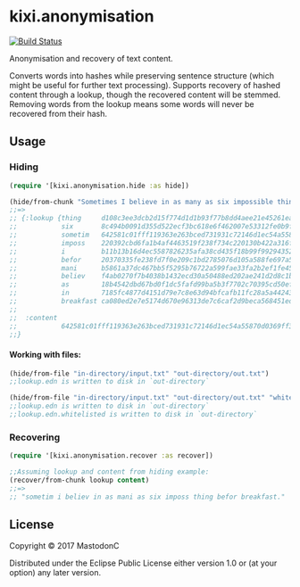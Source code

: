 # kixi.anonymisation

[![Build Status](https://travis-ci.org/MastodonC/kixi.anonymisation.svg?branch=master)](https://travis-ci.org/MastodonC/kixi.anonymisation)

Anonymisation and recovery of text content.

Converts words into hashes while preserving sentence structure (which might be useful for further text processing). Supports recovery of hashed content through a lookup, though the recovered content will be stemmed. Removing words from the lookup means some words will never be recovered from their hash.

## Usage

### Hiding

```clojure
(require '[kixi.anonymisation.hide :as hide])

(hide/from-chunk "Sometimes I believe in as many as six impossible things before breakfast.")
;;=>
;; {:lookup {thing     d108c3ee3dcb2d15f774d1d1b93f77b8dd4aee21e45261ea0f47fdaaee645ee4,
;;           six       8c494b0091d355d522ecf3bc618e6f462007e53312fe0b9ff22c2535c83486cd,
;;           sometim   642581c01fff119363e263bced731931c72146d1ec54a55870d0369ff31e7d96,
;;           imposs    220392cbd6fa1b4af4463519f238f734c220130b422a316fb9b2dad7280a75c4,
;;           i         b11b13b16d4ec5587826235afa38cd435f18b99f99294352f9aff606c2f13bf2,
;;           befor     20370335fe238fd7f0e209c1bd2785076d105a588fe697a5316f5f834e07bb2c,
;;           mani      b5861a37dc467bb5f5295b76722a599fae33fa2b2ef1fe457b647afe592182d2,
;;           believ    f4ab0270f7b4038b1432ecd30a50488ed202ae241d2d8c1b104cea14162ebaff,
;;           as        18b4542dbd67bd0f1dc5fafd99ba5b3f7702c70395cd50ef187ce2ceccc09dad,
;;           in        7185fc4877d4151d79e7c8e63d94bfcafb11fc28a5a4424301b0410533089ff1,
;;           breakfast ca080ed2e7e5174d670e96313de7c6caf2d9beca568451eda854184a4f583a3c},
;;
;;  :content
;;           642581c01fff119363e263bced731931c72146d1ec54a55870d0369ff31e7d96 b11b13b16d4ec5587826235afa38cd435f18b99f99294352f9aff606c2f13bf2 f4ab0270f7b4038b1432ecd30a50488ed202ae241d2d8c1b104cea14162ebaff 7185fc4877d4151d79e7c8e63d94bfcafb11fc28a5a4424301b0410533089ff1 18b4542dbd67bd0f1dc5fafd99ba5b3f7702c70395cd50ef187ce2ceccc09dad b5861a37dc467bb5f5295b76722a599fae33fa2b2ef1fe457b647afe592182d2 18b4542dbd67bd0f1dc5fafd99ba5b3f7702c70395cd50ef187ce2ceccc09dad 8c494b0091d355d522ecf3bc618e6f462007e53312fe0b9ff22c2535c83486cd 220392cbd6fa1b4af4463519f238f734c220130b422a316fb9b2dad7280a75c4 d108c3ee3dcb2d15f774d1d1b93f77b8dd4aee21e45261ea0f47fdaaee645ee4 20370335fe238fd7f0e209c1bd2785076d105a588fe697a5316f5f834e07bb2c ca080ed2e7e5174d670e96313de7c6caf2d9beca568451eda854184a4f583a3c.
;;}
```

#### Working with files:

```clojure
(hide/from-file "in-directory/input.txt" "out-directory/out.txt")
;;lookup.edn is written to disk in `out-directory`

(hide/from-file "in-directory/input.txt" "out-directory/out.txt" "whitelist.txt")
;;lookup.edn is written to disk in `out-directory`
;;lookup.edn.whitelisted is written to disk in `out-directory`
```

### Recovering

```clojure
(require '[kixi.anonymisation.recover :as recover])

;;Assuming lookup and content from hiding example:
(recover/from-chunk lookup content)
;;=>
;; "sometim i believ in as mani as six imposs thing befor breakfast."
```

## License

Copyright © 2017 MastodonC

Distributed under the Eclipse Public License either version 1.0 or (at
your option) any later version.
